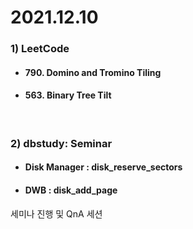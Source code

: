 # 2021.12.10

### 1) LeetCode
* #### 790. Domino and Tromino Tiling
* #### 563. Binary Tree Tilt

<br/>

### 2) dbstudy: Seminar
* #### Disk Manager : disk_reserve_sectors
* #### DWB : disk_add_page

세미나 진행 및 QnA 세션
